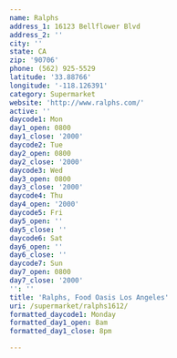 ```yaml
---
name: Ralphs
address_1: 16123 Bellflower Blvd
address_2: ''
city: ''
state: CA
zip: '90706'
phone: (562) 925-5529
latitude: '33.88766'
longitude: '-118.126391'
category: Supermarket
website: 'http://www.ralphs.com/'
active: ''
daycode1: Mon
day1_open: 0800
day1_close: '2000'
daycode2: Tue
day2_open: 0800
day2_close: '2000'
daycode3: Wed
day3_open: 0800
day3_close: '2000'
daycode4: Thu
day4_open: '2000'
daycode5: Fri
day5_open: ''
day5_close: ''
daycode6: Sat
day6_open: ''
day6_close: ''
daycode7: Sun
day7_open: 0800
day7_close: '2000'
'': ''
title: 'Ralphs, Food Oasis Los Angeles'
uri: /supermarket/ralphs1612/
formatted_daycode1: Monday
formatted_day1_open: 8am
formatted_day1_close: 8pm

---
```

